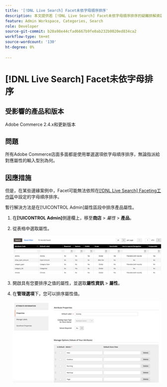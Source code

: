 ```yaml
---
title: '[!DNL Live Search] Facet未依字母順序排序'
description: 本文提供若 [!DNL Live Search] Facet未依字母順序排序的疑難排解資訊。
feature: Admin Workspace, Categories, Search
role: Developer
source-git-commit: b20a98e44cfad6667b9fe0ab232b0020ed834ca2
workflow-type: tm+mt
source-wordcount: '130'
ht-degree: 0%

---
```


# [!DNL Live Search] Facet未依字母排序

## 受影響的產品和版本

Adobe Commerce 2.4.x和更新版本

## 問題

所有Adobe Commerce店面多面都是使用單選選項依字母順序排序，無論指派給對應屬性的輸入型別為何。

## 因應措施

但是，在某些邊緣案例中，Facet可能無法依照在[[!DNL Live Search] Faceting工作區](https://experienceleague.adobe.com/en/docs/commerce-merchant-services/live-search/live-search-admin/facets/faceting-workspace)中設定的字母順序排序。

暫行解決方法是在[!UICONTROL Admin]屬性區段中排序產品屬性。

1. 在&#x200B;**[!UICONTROL Admin]**&#x200B;側邊欄上，移至&#x200B;**商店** > *屬性* > **產品**。
1. 從表格中選取屬性。

   ![屬性清單](assets/attribute-list.png)

1. 開啟具有您要排序之值的屬性，並選取&#x200B;**屬性資訊** > **屬性**。
1. 在&#x200B;**管理選項**&#x200B;下，您可以排序屬性值。

   ![排序屬性](assets/sort-attributes.png)

